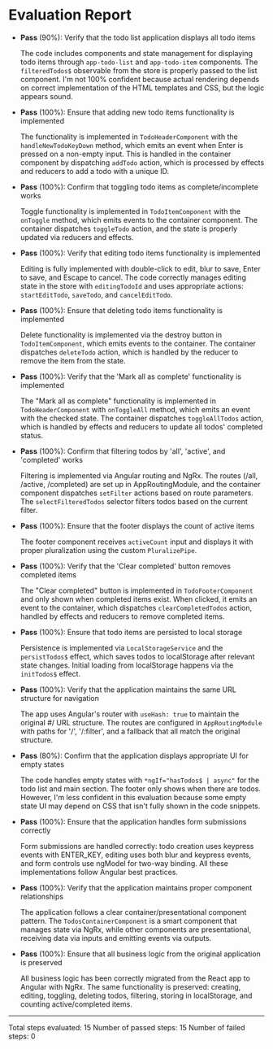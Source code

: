 # Evaluation Report

- **Pass** (90%): Verify that the todo list application displays all todo items

    The code includes components and state management for displaying todo items through `app-todo-list` and `app-todo-item` components. The `filteredTodos$` observable from the store is properly passed to the list component. I'm not 100% confident because actual rendering depends on correct implementation of the HTML templates and CSS, but the logic appears sound.

- **Pass** (100%): Ensure that adding new todo items functionality is implemented

    The functionality is implemented in `TodoHeaderComponent` with the `handleNewTodoKeyDown` method, which emits an event when Enter is pressed on a non-empty input. This is handled in the container component by dispatching `addTodo` action, which is processed by effects and reducers to add a todo with a unique ID.

- **Pass** (100%): Confirm that toggling todo items as complete/incomplete works

    Toggle functionality is implemented in `TodoItemComponent` with the `onToggle` method, which emits events to the container component. The container dispatches `toggleTodo` action, and the state is properly updated via reducers and effects.

- **Pass** (100%): Verify that editing todo items functionality is implemented

    Editing is fully implemented with double-click to edit, blur to save, Enter to save, and Escape to cancel. The code correctly manages editing state in the store with `editingTodoId` and uses appropriate actions: `startEditTodo`, `saveTodo`, and `cancelEditTodo`.

- **Pass** (100%): Ensure that deleting todo items functionality is implemented

    Delete functionality is implemented via the destroy button in `TodoItemComponent`, which emits events to the container. The container dispatches `deleteTodo` action, which is handled by the reducer to remove the item from the state.

- **Pass** (100%): Verify that the 'Mark all as complete' functionality is implemented

    The "Mark all as complete" functionality is implemented in `TodoHeaderComponent` with `onToggleAll` method, which emits an event with the checked state. The container dispatches `toggleAllTodos` action, which is handled by effects and reducers to update all todos' completed status.

- **Pass** (100%): Confirm that filtering todos by 'all', 'active', and 'completed' works

    Filtering is implemented via Angular routing and NgRx. The routes (/all, /active, /completed) are set up in AppRoutingModule, and the container component dispatches `setFilter` actions based on route parameters. The `selectFilteredTodos` selector filters todos based on the current filter.

- **Pass** (100%): Ensure that the footer displays the count of active items

    The footer component receives `activeCount` input and displays it with proper pluralization using the custom `PluralizePipe`.

- **Pass** (100%): Verify that the 'Clear completed' button removes completed items

    The "Clear completed" button is implemented in `TodoFooterComponent` and only shown when completed items exist. When clicked, it emits an event to the container, which dispatches `clearCompletedTodos` action, handled by effects and reducers to remove completed items.

- **Pass** (100%): Ensure that todo items are persisted to local storage

    Persistence is implemented via `LocalStorageService` and the `persistTodos$` effect, which saves todos to localStorage after relevant state changes. Initial loading from localStorage happens via the `initTodos$` effect.

- **Pass** (100%): Verify that the application maintains the same URL structure for navigation

    The app uses Angular's router with `useHash: true` to maintain the original #/ URL structure. The routes are configured in `AppRoutingModule` with paths for '/', '/:filter', and a fallback that all match the original structure.

- **Pass** (80%): Confirm that the application displays appropriate UI for empty states

    The code handles empty states with `*ngIf="hasTodos$ | async"` for the todo list and main section. The footer only shows when there are todos. However, I'm less confident in this evaluation because some empty state UI may depend on CSS that isn't fully shown in the code snippets.

- **Pass** (100%): Ensure that the application handles form submissions correctly

    Form submissions are handled correctly: todo creation uses keypress events with ENTER_KEY, editing uses both blur and keypress events, and form controls use ngModel for two-way binding. All these implementations follow Angular best practices.

- **Pass** (100%): Verify that the application maintains proper component relationships

    The application follows a clear container/presentational component pattern. The `TodosContainerComponent` is a smart component that manages state via NgRx, while other components are presentational, receiving data via inputs and emitting events via outputs.

- **Pass** (100%): Ensure that all business logic from the original application is preserved

    All business logic has been correctly migrated from the React app to Angular with NgRx. The same functionality is preserved: creating, editing, toggling, deleting todos, filtering, storing in localStorage, and counting active/completed items.

---

Total steps evaluated: 15
Number of passed steps: 15
Number of failed steps: 0